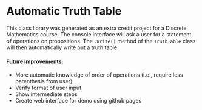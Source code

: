 # Automatic Truth Table

This class library was generated as an extra credit project for a Discrete Mathematics course. The console interface will ask a user for a statement of operations on propositions. The `.Write()` method of the `TruthTable` class will then automatically write out a truth table.

#### Future improvements:
- More automatic knowledge of order of operations (i.e., require less parenthesis from user)
- Verify format of user input
- Show intermediate steps
- Create web interface for demo using github pages

